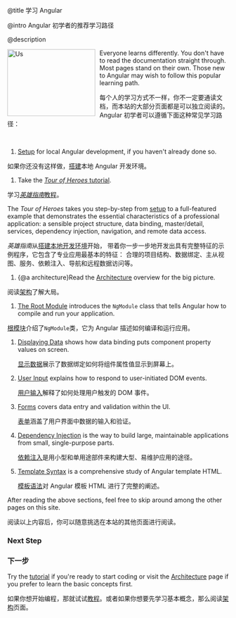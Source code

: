 @title
学习 Angular

@intro
Angular 初学者的推荐学习路径

@description



<figure>
  <img src="assets/images/devguide/intro/people.png" width="200px" height="152px" alt="Us" align="left" style="margin-left:-40px;margin-right:10px"></img>
</figure>



Everyone learns differently.
You don't have to read the documentation straight through.  Most pages stand on their own.
Those new to Angular may wish to follow this popular learning path.
<br class="l-clear-left">

每个人的学习方式不一样，你不一定要通读文档，而本站的大部分页面都是可以独立阅读的。
Angular 初学者可以遵循下面这种常见学习路径：

<br class="l-clear-left">

1. [Setup](guide/setup "Setup locally withe Quickstart seed") for local Angular development, if you haven't already done so.

  如果你还没有这样做，[搭建](guide/setup  "利用《快速起步》种子搭建本地开发环境")本地 Angular 开发环境。

1. Take the [*Tour of Heroes* tutorial](tutorial "Tour of Heroes"). 

  学习[*英雄指南*教程](tutorial "Tour of Heroes")。
  
  The *Tour of Heroes* takes you step-by-step from [setup](guide/setup)
  to a full-featured example that demonstrates the essential characteristics of a professional application:
  a sensible project structure, data binding, master/detail, services, dependency injection, navigation, and remote data access.

  *英雄指南*从[搭建本地开发环境](guide/setup)开始，
  带着你一步一步地开发出具有完整特征的示例程序，它包含了专业应用最基本的特征：
  合理的项目结构、数据绑定、主从视图、服务、依赖注入、导航和远程数据访问等。

1. {@a architecture}Read the [Architecture](guide/architecture) overview for the big picture.

  阅读[架构](guide/architecture)了解大局。

1. [The Root Module](guide/appmodule) introduces the `NgModule` class that tells Angular how to compile and run your application.

  [根模块](guide/appmodule)介绍了`NgModule`类，它为 Angular 描述如何编译和运行应用。

1. [Displaying Data](guide/displaying-data) shows how data binding puts component property values on screen.

   [显示数据](guide/displaying-data)展示了数据绑定如何将组件属性值显示到屏幕上。

1. [User Input](guide/user-input) explains how to respond to user-initiated DOM events.

   [用户输入](guide/user-input)解释了如何处理用户触发的 DOM 事件。

1. [Forms](guide/forms) covers data entry and validation within the UI.

   [表单](guide/forms)涵盖了用户界面中数据的输入和验证。

1. [Dependency Injection](guide/dependency-injection) is the way to build large, maintainable applications
from small, single-purpose parts.

   [依赖注入](guide/dependency-injection)是用小型和单用途部件来构建大型、易维护应用的途径。

1. [Template Syntax](guide/template-syntax) is a comprehensive study of Angular template HTML.

   [模板语法](guide/template-syntax)对 Angular 模板 HTML 进行了完整的阐述。

After reading the above sections, feel free to skip around among the other pages on this site.

阅读以上内容后，你可以随意挑选在本站的其他页面进行阅读。


<div class="l-sub-section">



### Next Step

### 下一步

Try the [tutorial](tutorial "Tour of Heroes") if you're ready to start coding or
visit the [Architecture](guide/architecture "Basic Concepts") page if you prefer to learn the basic concepts first.

如果你想开始编程，那就试试[教程](tutorial "英雄指南")。或者如果你想要先学习基本概念，那么阅读[架构](guide/architecture "基本概念")页面。

</div>

